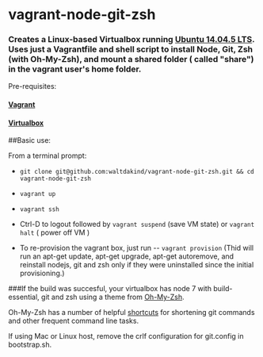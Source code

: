 # vagrant-node-git-zsh
### Creates a Linux-based Virtualbox running [Ubuntu 14.04.5 LTS](http://releases.ubuntu.com/trusty/ "Trusty Tahr"). Uses just a Vagrantfile and shell script to install Node, Git, Zsh (with Oh-My-Zsh), and mount a shared folder ( called "share") in the vagrant user's home folder.

Pre-requisites:

#### [Vagrant](https://www.vagrantup.com/ "Vagrant website")

#### [Virtualbox](https://www.virtualbox.org/wiki/Downloads "Oracle's Virtualbox Website")

##Basic use:

From a terminal prompt:

* `git clone git@github.com:waltdakind/vagrant-node-git-zsh.git && cd vagrant-node-git-zsh`
 
* `vagrant up`

* `vagrant ssh`

* Ctrl-D to logout followed by `vagrant suspend` (save VM state)
or `vagrant halt` ( power off VM )

* To re-provision the vagrant box, just run --      `vagrant provision` (Thid will run an apt-get update, apt-get upgrade, apt-get autoremove, and reinstall nodejs, git and zsh only if they were uninstalled since the initial provisioning.)

###If the build was succesful, your virtualbox has node 7 with build-essential, git and zsh using a theme from [Oh-My-Zsh](http://ohmyz.sh/ "Oh-My-Zsh Website").

Oh-My-Zsh has a number of helpful [shortcuts]("https://github.com/robbyrussell/oh-my-zsh/wiki/Cheatsheet") for shortening git commands and other frequent command line tasks.

If using Mac or Linux host, remove the crlf configuration for git.config in bootstrap.sh.




